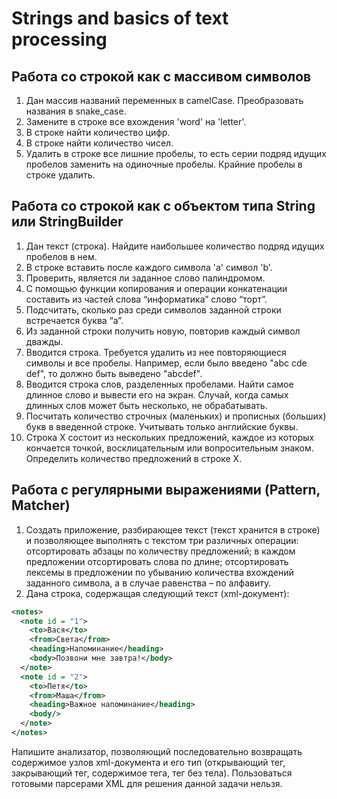 # Strings and basics of text processing

## Работа со строкой как с массивом символов
1. Дан массив названий переменных в camelCase. Преобразовать названия в snake_case.
2. Замените в строке все вхождения 'word' на 'letter'.
3. В строке найти количество цифр.
4. В строке найти количество чисел.
5. Удалить в строке все лишние пробелы, то есть серии подряд идущих пробелов заменить на одиночные пробелы.
Крайние пробелы в строке удалить.
## Работа со строкой как с объектом типа String или StringBuilder
1. Дан текст (строка). Найдите наибольшее количество подряд идущих пробелов в нем.
2. В строке вставить после каждого символа 'a' символ 'b'.
3. Проверить, является ли заданное слово палиндромом.
4. С помощью функции копирования и операции конкатенации составить из частей слова “информатика” слово “торт”.
5. Подсчитать, сколько раз среди символов заданной строки встречается буква “а”.
6. Из заданной строки получить новую, повторив каждый символ дважды.
7. Вводится строка. Требуется удалить из нее повторяющиеся символы и все пробелы. Например, если было введено "abc cde
def", то должно быть выведено "abcdef".
8. Вводится строка слов, разделенных пробелами. Найти самое длинное слово и вывести его на экран. Случай, когда самых
длинных слов может быть несколько, не обрабатывать.
9. Посчитать количество строчных (маленьких) и прописных (больших) букв в введенной строке. Учитывать только английские
буквы.
10. Строка X состоит из нескольких предложений, каждое из которых кончается точкой, восклицательным или вопросительным
знаком. Определить количество предложений в строке X.
## Работа с регулярными выражениями (Pattern, Matcher)
1. Cоздать приложение, разбирающее текст (текст хранится в строке) и позволяющее выполнять с текстом три различных
операции: отсортировать абзацы по количеству предложений; в каждом предложении отсортировать слова по длине;
отсортировать лексемы в предложении по убыванию количества вхождений заданного символа, а в случае равенства – по
алфавиту.
2. Дана строка, содержащая следующий текст (xml-документ):
```xml
<notes>
  <note id = "1">
    <to>Вася</to>
    <from>Света</from>
    <heading>Напоминание</heading>
    <body>Позвони мне завтра!</body>
  </note>
  <note id = "2">
    <to>Петя</to>
    <from>Маша</from>
    <heading>Важное напоминание</heading>
    <body/>
  </note>
</notes>
```
Напишите анализатор, позволяющий последовательно возвращать содержимое узлов xml-документа и его тип (открывающий
тег, закрывающий тег, содержимое тега, тег без тела). Пользоваться готовыми парсерами XML для решения данной задачи
нельзя.
